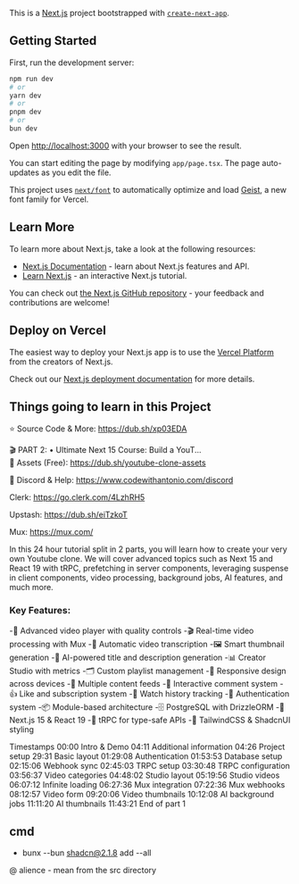 This is a [Next.js](https://nextjs.org) project bootstrapped with [`create-next-app`](https://nextjs.org/docs/app/api-reference/cli/create-next-app).

## Getting Started

First, run the development server:

```bash
npm run dev
# or
yarn dev
# or
pnpm dev
# or
bun dev
```

Open [http://localhost:3000](http://localhost:3000) with your browser to see the result.

You can start editing the page by modifying `app/page.tsx`. The page auto-updates as you edit the file.

This project uses [`next/font`](https://nextjs.org/docs/app/building-your-application/optimizing/fonts) to automatically optimize and load [Geist](https://vercel.com/font), a new font family for Vercel.

## Learn More

To learn more about Next.js, take a look at the following resources:

- [Next.js Documentation](https://nextjs.org/docs) - learn about Next.js features and API.
- [Learn Next.js](https://nextjs.org/learn) - an interactive Next.js tutorial.

You can check out [the Next.js GitHub repository](https://github.com/vercel/next.js) - your feedback and contributions are welcome!

## Deploy on Vercel

The easiest way to deploy your Next.js app is to use the [Vercel Platform](https://vercel.com/new?utm_medium=default-template&filter=next.js&utm_source=create-next-app&utm_campaign=create-next-app-readme) from the creators of Next.js.

Check out our [Next.js deployment documentation](https://nextjs.org/docs/app/building-your-application/deploying) for more details.

## Things going to learn in this Project

⭐️ Source Code & More: https://dub.sh/xp03EDA

🎬 PART 2:    • Ultimate Next 15 Course: Build a YouT...  
🎨 Assets (Free): https://dub.sh/youtube-clone-assets

💬 Discord & Help: https://www.codewithantonio.com/discord


Clerk: https://go.clerk.com/4LzhRH5

Upstash: https://dub.sh/eiTzkoT

Mux: https://mux.com/


In this 24 hour tutorial split in 2 parts, you will learn how to create your very own Youtube clone. We will cover advanced topics such as Next 15 and React 19 with tRPC, prefetching in server components, leveraging suspense in client components, video processing, background jobs, AI features, and much more.

### Key Features:
-🎥 Advanced video player with quality controls
-🎬 Real-time video processing with Mux
-📝 Automatic video transcription
-🖼️ Smart thumbnail generation
-🤖 AI-powered title and description generation
-📊 Creator Studio with metrics
-🗂️ Custom playlist management
-📱 Responsive design across devices
-🔄 Multiple content feeds
-💬 Interactive comment system
-👍 Like and subscription system
-🎯 Watch history tracking
-🔐 Authentication system
-📦 Module-based architecture
-🗄️ PostgreSQL with DrizzleORM
-🚀 Next.js 15 & React 19
-🔄 tRPC for type-safe APIs
-💅 TailwindCSS & ShadcnUI styling

Timestamps
00:00 Intro & Demo
04:11 Additional information
04:26 Project setup
29:31 Basic layout
01:29:08 Authentication
01:53:53 Database setup
02:15:06 Webhook sync
02:45:03 TRPC setup
03:30:48 TRPC configuration
03:56:37 Video categories
04:48:02 Studio layout
05:19:56 Studio videos
06:07:12 Infinite loading
06:27:36 Mux integration
07:22:36 Mux webhooks
08:12:57 Video form
09:20:06 Video thumbnails
10:12:08 AI background jobs
11:11:20 AI thumbnails
11:43:21 End of part 1


## cmd

- bunx --bun shadcn@2.1.8 add --all

@ alience - mean from the src directory